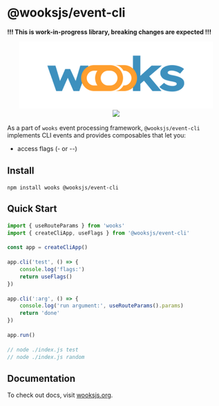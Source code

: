 # @wooksjs/event-cli

**!!! This is work-in-progress library, breaking changes are expected !!!**

<p align="center">
<img src="../../wooks-logo.png" width="450px"><br>
<a  href="https://github.com/wooksjs/wooksjs/blob/main/LICENSE">
    <img src="https://img.shields.io/badge/License-MIT-green?style=for-the-badge" />
</a>
</p>

As a part of `wooks` event processing framework, `@wooksjs/event-cli` implements CLI events and provides composables that let you:

-   access flags (- or --)

## Install

`npm install wooks @wooksjs/event-cli`

## Quick Start

```js
import { useRouteParams } from 'wooks'
import { createCliApp, useFlags } from '@wooksjs/event-cli'

const app = createCliApp()

app.cli('test', () => {
    console.log('flags:')
    return useFlags()
})

app.cli(':arg', () => {
    console.log('run argument:', useRouteParams().params)
    return 'done'
})

app.run()

// node ./index.js test
// node ./index.js random
```

## Documentation

To check out docs, visit [wooksjs.org](https://wooksjs.org/).
